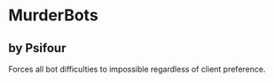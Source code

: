 # MurderBots
## by Psifour

Forces all bot difficulties to impossible regardless of client preference.